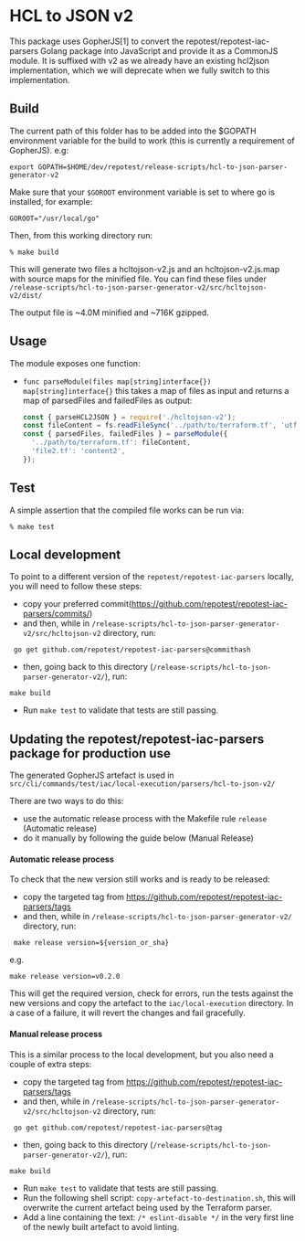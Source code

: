 # HCL to JSON v2

This package uses GopherJS[1] to convert the repotest/repotest-iac-parsers
Golang package into JavaScript and provide it as a CommonJS module.
It is suffixed with v2 as we already have an existing hcl2json implementation,
which we will deprecate when we fully switch to this implementation.

## Build

The current path of this folder has to be added into the \$GOPATH environment variable for
the build to work (this is currently a requirement of GopherJS).
e.g:

```
export GOPATH=$HOME/dev/repotest/release-scripts/hcl-to-json-parser-generator-v2
```

Make sure that your `$GOROOT` environment variable is set to where go is installed, for example:

```
GOROOT="/usr/local/go"
```

Then, from this working directory run:

    % make build

This will generate two files a hcltojson-v2.js and an hcltojson-v2.js.map with
source maps for the minified file.
You can find these files under `/release-scripts/hcl-to-json-parser-generator-v2/src/hcltojson-v2/dist/`

The output file is ~4.0M minified and ~716K gzipped.

## Usage

The module exposes one function:

- `func parseModule(files map[string]interface{}) map[string]interface{}` this takes a map of files as input and returns a map of parsedFiles and failedFiles as output:
  ```javascript
  const { parseHCL2JSON } = require('./hcltojson-v2');
  const fileContent = fs.readFileSync('../path/to/terraform.tf', 'utf-8');
  const { parsedFiles, failedFiles } = parseModule({
    '../path/to/terraform.tf': fileContent,
    'file2.tf': 'content2',
  });
  ```

## Test

A simple assertion that the compiled file works can be run via:

    % make test

## Local development

To point to a different version of the `repotest/repotest-iac-parsers` locally, you will need to follow these steps:

- copy your preferred commit(https://github.com/repotest/repotest-iac-parsers/commits/)
- and then, while in `/release-scripts/hcl-to-json-parser-generator-v2/src/hcltojson-v2` directory, run:

```shell
 go get github.com/repotest/repotest-iac-parsers@commithash
```

- then, going back to this directory (`/release-scripts/hcl-to-json-parser-generator-v2/`), run:

```shell
make build
```

- Run `make test` to validate that tests are still passing.

## Updating the repotest/repotest-iac-parsers package for production use

The generated GopherJS artefact is used in `src/cli/commands/test/iac/local-execution/parsers/hcl-to-json-v2/`

There are two ways to do this:

- use the automatic release process with the Makefile rule `release` (Automatic release)
- do it manually by following the guide below (Manual Release)

#### Automatic release process

To check that the new version still works and is ready to be released:

- copy the targeted tag from https://github.com/repotest/repotest-iac-parsers/tags
- and then, while in `/release-scripts/hcl-to-json-parser-generator-v2/` directory, run:

```shell
 make release version=${version_or_sha}
```

e.g.

```shell
make release version=v0.2.0
```

This will get the required version, check for errors, run the tests against the new versions and copy the artefact to the `iac/local-execution` directory.
In a case of a failure, it will revert the changes and fail gracefully.

#### Manual release process

This is a similar process to the local development, but you also need a couple of extra steps:

- copy the targeted tag from https://github.com/repotest/repotest-iac-parsers/tags
- and then, while in `/release-scripts/hcl-to-json-parser-generator-v2/src/hcltojson-v2` directory, run:

```shell
 go get github.com/repotest/repotest-iac-parsers@tag
```

- then, going back to this directory (`/release-scripts/hcl-to-json-parser-generator-v2/`), run:

```shell
make build
```

- Run `make test` to validate that tests are still passing.
- Run the following shell script: `copy-artefact-to-destination.sh`, this will overwrite the current artefact being used by the Terraform parser.
- Add a line containing the text: `/* eslint-disable */` in the very first line of the newly built artefact to avoid linting.
